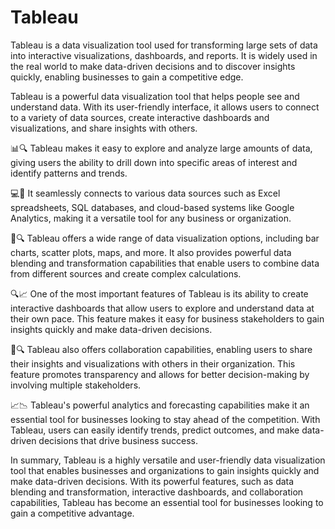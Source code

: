 # Tableau
Tableau is a data visualization tool used for transforming large sets of data into interactive visualizations, dashboards, and reports. It is widely used in the real world to make data-driven decisions and to discover insights quickly, enabling businesses to gain a competitive edge.


Tableau is a powerful data visualization tool that helps people see and understand data. With its user-friendly interface, it allows users to connect to a variety of data sources, create interactive dashboards and visualizations, and share insights with others. 

📊🔍 Tableau makes it easy to explore and analyze large amounts of data, giving users the ability to drill down into specific areas of interest and identify patterns and trends. 

💻🔌 It seamlessly connects to various data sources such as Excel spreadsheets, SQL databases, and cloud-based systems like Google Analytics, making it a versatile tool for any business or organization. 

🎨🔍 Tableau offers a wide range of data visualization options, including bar charts, scatter plots, maps, and more. It also provides powerful data blending and transformation capabilities that enable users to combine data from different sources and create complex calculations. 

🔍📈 One of the most important features of Tableau is its ability to create interactive dashboards that allow users to explore and understand data at their own pace. This feature makes it easy for business stakeholders to gain insights quickly and make data-driven decisions. 

👥🔍 Tableau also offers collaboration capabilities, enabling users to share their insights and visualizations with others in their organization. This feature promotes transparency and allows for better decision-making by involving multiple stakeholders. 

📈📉 Tableau's powerful analytics and forecasting capabilities make it an essential tool for businesses looking to stay ahead of the competition. With Tableau, users can easily identify trends, predict outcomes, and make data-driven decisions that drive business success. 

In summary, Tableau is a highly versatile and user-friendly data visualization tool that enables businesses and organizations to gain insights quickly and make data-driven decisions. With its powerful features, such as data blending and transformation, interactive dashboards, and collaboration capabilities, Tableau has become an essential tool for businesses looking to gain a competitive advantage.
